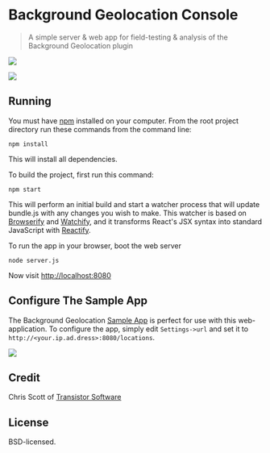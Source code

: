 # Background Geolocation Console

> A simple server & web app for field-testing & analysis of the Background Geolocation plugin

![](https://dl.dropboxusercontent.com/u/2319755/cordova-background-geolocaiton/background-geolocation-console-map.png)

![](https://dl.dropboxusercontent.com/u/2319755/cordova-background-geolocaiton/background-geolocation-console-grid.png)

## Running

You must have [npm](https://www.npmjs.org/) installed on your computer.
From the root project directory run these commands from the command line:

    npm install

This will install all dependencies.

To build the project, first run this command:

    npm start

This will perform an initial build and start a watcher process that will update bundle.js with any changes you wish to make.  This watcher is based on [Browserify](http://browserify.org/) and [Watchify](https://github.com/substack/watchify), and it transforms React's JSX syntax into standard JavaScript with [Reactify](https://github.com/andreypopp/reactify).

To run the app in your browser, boot the web server

    node server.js

Now visit [http://localhost:8080](http://localhost:8080)

## Configure The Sample App

The Background Geolocation [Sample App](https://github.com/transistorsoft/cordova-background-geolocation-SampleApp) is perfect for use with this web-application.  To configure the app, simply edit `Settings->url` and set it to `http://<your.ip.ad.dress>:8080/locations`.

![](https://dl.dropboxusercontent.com/u/2319755/cordova-background-geolocaiton/settings-url.png)

## Credit

Chris Scott of [Transistor Software](http://transistorsoft.com)

## License

BSD-licensed.
